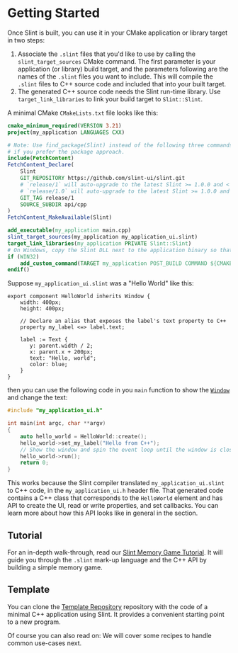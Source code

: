 # Getting Started

Once Slint is built, you can use it in your CMake application or library
target in two steps:

1. Associate the `.slint` files that you'd like to use by calling the
   `slint_target_sources` CMake command. The first parameter is
   your application (or library) build target, and the parameters following are
   the names of the `.slint` files you want to include. This will compile
   the `.slint` files to C++ source code and included that into your
   built target.
2. The generated C++ source code needs the Slint run-time library. Use
   `target_link_libraries` to link your build target to `Slint::Slint`.

A minimal CMake `CMakeLists.txt` file looks like this:

```cmake
cmake_minimum_required(VERSION 3.21)
project(my_application LANGUAGES CXX)

# Note: Use find_package(Slint) instead of the following three commands,
# if you prefer the package approach.
include(FetchContent)
FetchContent_Declare(
    Slint
    GIT_REPOSITORY https://github.com/slint-ui/slint.git
    # `release/1` will auto-upgrade to the latest Slint >= 1.0.0 and < 2.0.0
    # `release/1.0` will auto-upgrade to the latest Slint >= 1.0.0 and < 1.1.0
    GIT_TAG release/1
    SOURCE_SUBDIR api/cpp
)
FetchContent_MakeAvailable(Slint)

add_executable(my_application main.cpp)
slint_target_sources(my_application my_application_ui.slint)
target_link_libraries(my_application PRIVATE Slint::Slint)
# On Windows, copy the Slint DLL next to the application binary so that it's found.
if (WIN32)
    add_custom_command(TARGET my_application POST_BUILD COMMAND ${CMAKE_COMMAND} -E copy $<TARGET_RUNTIME_DLLS:my_application> $<TARGET_FILE_DIR:my_application> COMMAND_EXPAND_LISTS)
endif()
```

Suppose `my_application_ui.slint` was a "Hello World" like this:

```slint,ignore
export component HelloWorld inherits Window {
    width: 400px;
    height: 400px;

    // Declare an alias that exposes the label's text property to C++
    property my_label <=> label.text;

    label := Text {
       y: parent.width / 2;
       x: parent.x + 200px;
       text: "Hello, world";
       color: blue;
    }
}
```

then you can use the following code in you `main` function to show the [`Window`](../slint/src/builtins/elements.html#window)
and change the text:

```cpp
#include "my_application_ui.h"

int main(int argc, char **argv)
{
    auto hello_world = HelloWorld::create();
    hello_world->set_my_label("Hello from C++");
    // Show the window and spin the event loop until the window is closed.
    hello_world->run();
    return 0;
}
```

This works because the Slint compiler translated `my_application_ui.slint` to C++ code, in the `my_application_ui.h`
header file. That generated code contains a C++ class that corresponds to the `HelloWorld` element and has API to create
the UI, read or write properties, and set callbacks. You can learn more about how this API looks like in general in the
[](generated_code.md) section.

## Tutorial

For an in-depth walk-through, read our <a href="../tutorial/cpp">Slint Memory Game Tutorial</a>.
It will guide you through the `.slint` mark-up language and the C++ API by building a simple memory
game.

## Template

You can clone the [Template Repository](https://github.com/slint-ui/slint-cpp-template) repository with
the code of a minimal C++ application using Slint. It provides a convenient starting point to a new program.

Of course you can also read on: We will cover some recipes to handle common
use-cases next.
